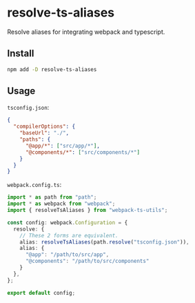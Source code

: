 # resolve-ts-aliases

Resolve aliases for integrating webpack and typescript.

## Install

```bash
npm add -D resolve-ts-aliases
```

## Usage

`tsconfig.json`:

```json
{
  "compilerOptions": {
    "baseUrl": "./",
    "paths": {
      "@app/*": ["src/app/*"],
      "@components/*": ["src/components/*"]
    }
  }
}
```

`webpack.config.ts`:

```ts
import * as path from "path";
import * as webpack from "webpack";
import { resolveTsAliases } from "webpack-ts-utils";

const config: webpack.Configuration = {
  resolve: {
    // These 2 forms are equivalent.
    alias: resolveTsAliases(path.resolve("tsconfig.json")),
    alias: {
      "@app": "/path/to/src/app",
      "@components": "/path/to/src/components"
    }
  },
};

export default config;
```
